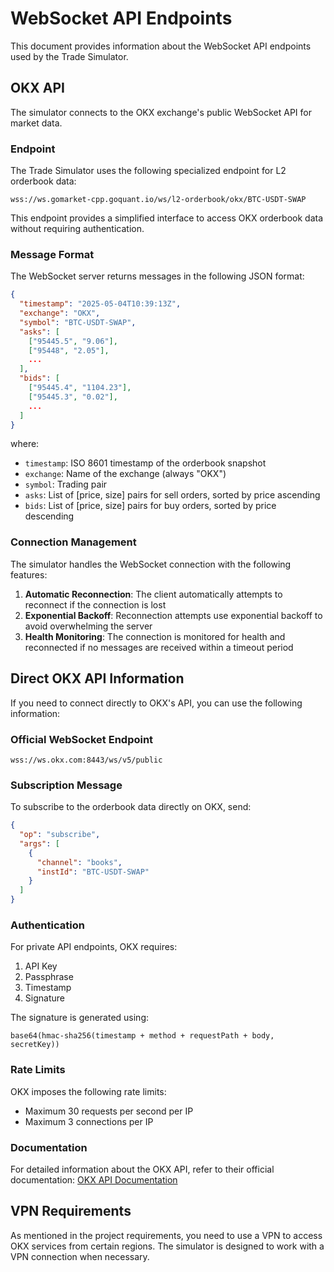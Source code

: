 # WebSocket API Endpoints

This document provides information about the WebSocket API endpoints used by the Trade Simulator.

## OKX API

The simulator connects to the OKX exchange's public WebSocket API for market data.

### Endpoint

The Trade Simulator uses the following specialized endpoint for L2 orderbook data:

```
wss://ws.gomarket-cpp.goquant.io/ws/l2-orderbook/okx/BTC-USDT-SWAP
```

This endpoint provides a simplified interface to access OKX orderbook data without requiring authentication.

### Message Format

The WebSocket server returns messages in the following JSON format:

```json
{
  "timestamp": "2025-05-04T10:39:13Z",
  "exchange": "OKX",
  "symbol": "BTC-USDT-SWAP",
  "asks": [
    ["95445.5", "9.06"],
    ["95448", "2.05"],
    ...
  ],
  "bids": [
    ["95445.4", "1104.23"],
    ["95445.3", "0.02"],
    ...
  ]
}
```

where:
- `timestamp`: ISO 8601 timestamp of the orderbook snapshot
- `exchange`: Name of the exchange (always "OKX")
- `symbol`: Trading pair
- `asks`: List of [price, size] pairs for sell orders, sorted by price ascending
- `bids`: List of [price, size] pairs for buy orders, sorted by price descending

### Connection Management

The simulator handles the WebSocket connection with the following features:

1. **Automatic Reconnection**: The client automatically attempts to reconnect if the connection is lost
2. **Exponential Backoff**: Reconnection attempts use exponential backoff to avoid overwhelming the server
3. **Health Monitoring**: The connection is monitored for health and reconnected if no messages are received within a timeout period

## Direct OKX API Information

If you need to connect directly to OKX's API, you can use the following information:

### Official WebSocket Endpoint

```
wss://ws.okx.com:8443/ws/v5/public
```

### Subscription Message

To subscribe to the orderbook data directly on OKX, send:

```json
{
  "op": "subscribe",
  "args": [
    {
      "channel": "books",
      "instId": "BTC-USDT-SWAP"
    }
  ]
}
```

### Authentication

For private API endpoints, OKX requires:
1. API Key
2. Passphrase
3. Timestamp
4. Signature

The signature is generated using:
```
base64(hmac-sha256(timestamp + method + requestPath + body, secretKey))
```

### Rate Limits

OKX imposes the following rate limits:
- Maximum 30 requests per second per IP
- Maximum 3 connections per IP

### Documentation

For detailed information about the OKX API, refer to their official documentation:
[OKX API Documentation](https://www.okx.com/docs-v5/en/)

## VPN Requirements

As mentioned in the project requirements, you need to use a VPN to access OKX services from certain regions. The simulator is designed to work with a VPN connection when necessary. 